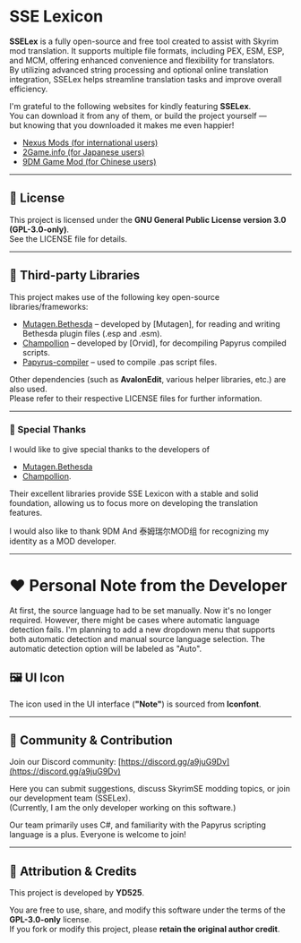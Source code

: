 # SSE Lexicon

**SSELex** is a fully open-source and free tool created to assist with Skyrim mod translation. It supports multiple file formats, including PEX, ESM, ESP, and MCM, offering enhanced convenience and flexibility for translators.  
By utilizing advanced string processing and optional online translation integration, SSELex helps streamline translation tasks and improve overall efficiency.  

I'm grateful to the following websites for kindly featuring **SSELex**.  
You can download it from any of them, or build the project yourself —  
but knowing that you downloaded it makes me even happier!

- [Nexus Mods (for international users)](https://www.nexusmods.com/skyrimspecialedition/mods/143056)  
- [2Game.info (for Japanese users)](https://skyrimspecialedition.2game.info/detail.php?id=143056)  
- [9DM Game Mod (for Chinese users)](http://www.9dmgamemod.com/thread-325140-1-1.html)
---

## 📄 License

This project is licensed under the **GNU General Public License version 3.0 (GPL-3.0-only)**.  
See the LICENSE file for details.

---

## 🧩 Third-party Libraries

This project makes use of the following key open-source libraries/frameworks:

- [Mutagen.Bethesda](https://github.com/Mutagen-Modding/Mutagen) – developed by [Mutagen], for reading and writing Bethesda plugin files (.esp and .esm).  
- [Champollion](https://github.com/Orvid/Champollion) – developed by [Orvid], for decompiling Papyrus compiled scripts.  
- [Papyrus-compiler](https://github.com/russo-2025/papyrus-compiler) – used to compile .pas script files.

Other dependencies (such as **AvalonEdit**, various helper libraries, etc.) are also used.  
Please refer to their respective LICENSE files for further information.

---

### 🙏 Special Thanks

I would like to give special thanks to the developers of  
- [Mutagen.Bethesda](https://github.com/Mutagen-Modding/Mutagen)  
- [Champollion](https://github.com/Orvid/Champollion).  

Their excellent libraries provide SSE Lexicon with a stable and solid foundation, allowing us to focus more on developing the translation features.

I would also like to thank 9DM And 泰姆瑞尔MOD组 for recognizing my identity as a MOD developer.

---

# ❤️ Personal Note from the Developer

At first, the source language had to be set manually. Now it's no longer required. However, there might be cases where automatic language detection fails. I'm planning to add a new dropdown menu that supports both automatic detection and manual source language selection. The automatic detection option will be labeled as "Auto".


## 🖼️ UI Icon

The icon used in the UI interface (**"Note"**) is sourced from **Iconfont**.

---

## 💬 Community & Contribution

Join our Discord community: [https://discord.gg/a9juG9Dv](https://discord.gg/a9juG9Dv)  

Here you can submit suggestions, discuss SkyrimSE modding topics, or join our development team (SSELex).  
(Currently, I am the only developer working on this software.)  

Our team primarily uses C#, and familiarity with the Papyrus scripting language is a plus. Everyone is welcome to join!

---

## 🙏 Attribution & Credits

This project is developed by **YD525**.

You are free to use, share, and modify this software under the terms of the **GPL-3.0-only** license.  
If you fork or modify this project, please **retain the original author credit**.